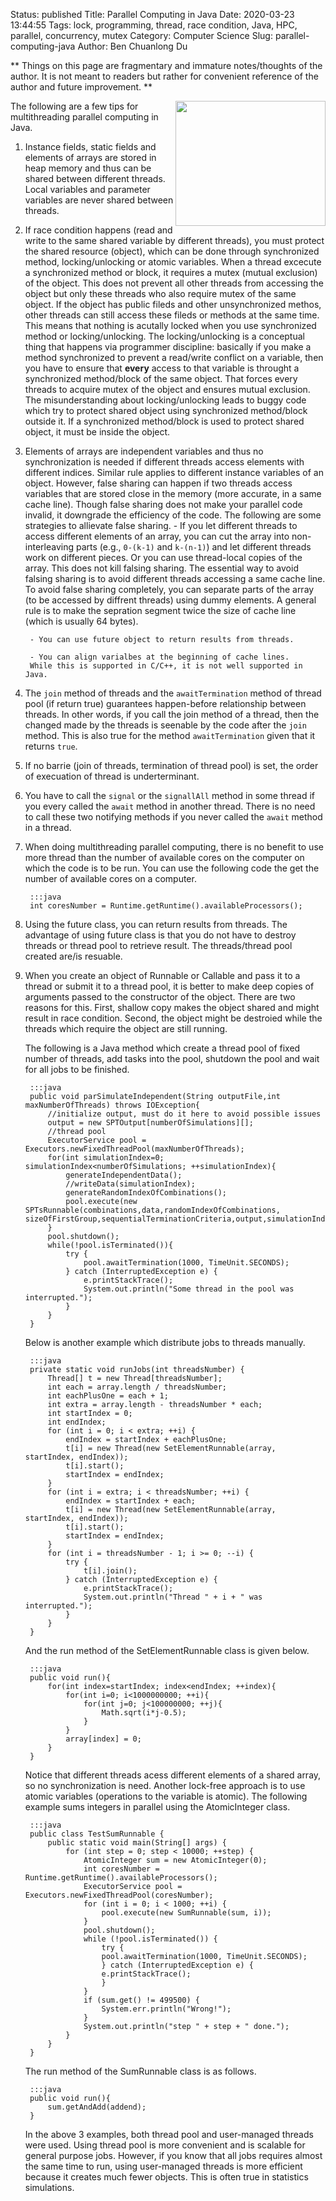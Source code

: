Status: published
Title: Parallel Computing in Java
Date: 2020-03-23 13:44:55
Tags: lock, programming, thread, race condition, Java, HPC, parallel, concurrency, mutex
Category: Computer Science
Slug: parallel-computing-java
Author: Ben Chuanlong Du

**
Things on this page are fragmentary and immature notes/thoughts of the author.
It is not meant to readers but rather for convenient reference of the author and future improvement.
**


<img src="http://dclong.github.io/media/java/multithreading.png" height="200" width="240" align="right"/>

The following are a few tips for multithreading parallel computing in Java.

1. Instance fields, 
    static fields and elements of arrays are stored in heap memory and thus can be shared between different threads. 
    Local variables and parameter variables are never shared between threads.

2. If race condition happens (read and write to the same shared variable by different threads), 
    you must protect the shared resource (object), which can be done through synchronized method, 
    locking/unlocking or atomic variables. 
    When a thread excecute a synchronized method or block, 
    it requires a mutex (mutual exclusion) of the object. 
    This does not prevent all other threads from accessing the object 
    but only these threads who also require mutex of the same object. 
    If the object has public fileds and other unsynchronized methos,
    other threads can still access these fileds or methods at the same time.
    This means that nothing is acutally locked when you use synchronized method or locking/unlocking.
    The locking/unlocking is a conceptual thing that happens via programmer discipline: 
    basically if you make a method synchronized to prevent a read/write conflict on a variable, 
    then you have to ensure that **every** access to that variable is throught a synchronized method/block of the same object. 
    That forces every threads to acquire mutex of the object and ensures mutual exclusion. 
    The misunderstanding about locking/unlocking leads to buggy code which try to protect shared
    object using synchronized method/block outside it. 
    If a synchronized method/block is used to protect shared object, 
    it must be inside the object.

3. Elements of arrays are independent variables and thus no synchronization 
    is needed if different threads access elements with different indices. 
    Similar rule applies to different instance variables of an object.
    However, false sharing can happen if two threads access variables that are 
    stored close in the memory (more accurate, in a same cache line). 
    Though false sharing does not make your parallel code invalid, 
    it downgrade the efficiency of the code. 
    The following are some strategies to allievate false sharing.
        - If you let different threads to access different elements of an array, 
        you can cut the array into non-interleaving parts 
        (e.g., `0-(k-1)` and `k-(n-1)`) and let different threads work on different pieces. 
        Or you can use thread-local copies of the array. 
        This does not kill falsing sharing. 
        The essential way to avoid falsing sharing is to avoid different threads accessing a same cache line. 
        To avoid false sharing completely, you can separate parts of the array (to be 
        accessed by diffrent threads) using dummy elements. 
        A general rule is to make the sepration segment twice the size of cache line 
        (which is usually 64 bytes).

        - You can use future object to return results from threads.

        - You can align varialbes at the beginning of cache lines.  
        While this is supported in C/C++, it is not well supported in Java.

4. The `join` method of threads and the `awaitTermination` method of thread pool (if return true)
    guarantees happen-before relationship between threads. In other words, if you
    call the join method of a thread, then the changed made by the threads is
    seenable by the code after the `join` method. This is also true for the method 
    `awaitTermination` given that it returns `true`. 

2. If no barrie (join of threads, termination of thread pool) is set, the order of execuation of thread is underterminant. 

4. You have to call the `signal` or the `signallAll` method in some thread if you every called
    the `await` method in another thread. There is no need to call these two notifying methods
    if you never called the `await` method in a thread. 

5. When doing multithreading parallel computing, there is no benefit to use
    more thread than the number of available cores on the computer on which the
    code is to be run. You can use the following code the get the number of available
    cores on a computer.  

        :::java
        int coresNumber = Runtime.getRuntime().availableProcessors();

6. Using the future class, you can return results from threads. 
    The advantage of using future class is that you do not have to
    destroy threads or thread pool to retrieve result. 
    The threads/thread pool created are/is resuable.  

7. When you create an object of Runnable or Callable and pass it to a thread or submit 
    it to a thread pool, it is better to make deep copies of arguments passed to the 
    constructor of the object. There are two reasons for this. First, shallow copy
    makes the object shared and might result in race condition. Second, the object
    might be destroied while the threads which require the object are still running. 

    The following is a Java method which create a thread pool of fixed number of threads, 
    add tasks into the pool, shutdown the pool and wait for all jobs to be finished.  

        :::java
        public void parSimulateIndependent(String outputFile,int maxNumberOfThreads) throws IOException{
            //initialize output, must do it here to avoid possible issues
            output = new SPTOutput[numberOfSimulations][];
            //thread pool
            ExecutorService pool = Executors.newFixedThreadPool(maxNumberOfThreads);
            for(int simulationIndex=0; simulationIndex<numberOfSimulations; ++simulationIndex){
                generateIndependentData();
                //writeData(simulationIndex);
                generateRandomIndexOfCombinations();
                pool.execute(new SPTsRunnable(combinations,data,randomIndexOfCombinations, sizeOfFirstGroup,sequentialTerminationCriteria,output,simulationIndex));
            }
            pool.shutdown();
            while(!pool.isTerminated()){
                try {
                    pool.awaitTermination(1000, TimeUnit.SECONDS);
                } catch (InterruptedException e) {
                    e.printStackTrace();
                    System.out.println("Some thread in the pool was interrupted.");
                }
            }
        }

    Below is another example which distribute jobs to threads manually.

        :::java
        private static void runJobs(int threadsNumber) {
            Thread[] t = new Thread[threadsNumber];
            int each = array.length / threadsNumber;
            int eachPlusOne = each + 1;
            int extra = array.length - threadsNumber * each;
            int startIndex = 0;
            int endIndex;
            for (int i = 0; i < extra; ++i) {
                endIndex = startIndex + eachPlusOne;
                t[i] = new Thread(new SetElementRunnable(array, startIndex, endIndex));
                t[i].start();
                startIndex = endIndex;
            }
            for (int i = extra; i < threadsNumber; ++i) {
                endIndex = startIndex + each;
                t[i] = new Thread(new SetElementRunnable(array, startIndex, endIndex));
                t[i].start();
                startIndex = endIndex;
            }
            for (int i = threadsNumber - 1; i >= 0; --i) {
                try {
                    t[i].join();
                } catch (InterruptedException e) {
                    e.printStackTrace();
                    System.out.println("Thread " + i + " was interrupted.");
                }
            }
        }

    And the run method of the SetElementRunnable class is given below.

        :::java
        public void run(){
            for(int index=startIndex; index<endIndex; ++index){
                for(int i=0; i<1000000000; ++i){
                    for(int j=0; j<100000000; ++j){
                        Math.sqrt(i*j-0.5);
                    }
                }
                array[index] = 0;
            }
        }

    Notice that different threads acess different elements of a shared array, 
    so no synchronization is need. 
    Another lock-free approach is to use atomic variables (operations to the variable is atomic). 
    The following example sums integers in parallel using the AtomicInteger class.

        :::java
        public class TestSumRunnable {
            public static void main(String[] args) {
                for (int step = 0; step < 10000; ++step) {
                    AtomicInteger sum = new AtomicInteger(0);
                    int coresNumber = Runtime.getRuntime().availableProcessors();
                    ExecutorService pool = Executors.newFixedThreadPool(coresNumber);
                    for (int i = 0; i < 1000; ++i) {
                        pool.execute(new SumRunnable(sum, i));
                    }
                    pool.shutdown();
                    while (!pool.isTerminated()) {
                        try {
                        pool.awaitTermination(1000, TimeUnit.SECONDS);
                        } catch (InterruptedException e) {
                        e.printStackTrace();
                        }
                    }
                    if (sum.get() != 499500) {
                        System.err.println("Wrong!");
                    }
                    System.out.println("step " + step + " done.");
                }
            }
        }

    The run method of the SumRunnable class is as follows.

        :::java
        public void run(){
            sum.getAndAdd(addend);
        }

    In the above 3 examples, both thread pool and user-managed threads were used. 
    Using thread pool is more convenient and is scalable for general purpose jobs. 
    However, if you know that all jobs requires almost the same time to run, using
    user-managed threads is more efficient because it creates much fewer objects.
    This is often true in statistics simulations. 

